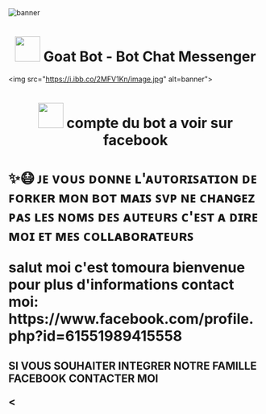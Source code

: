 <img src="https://i.ibb.co/pQkRgYz/image.jpg" alt="banner">
<h1 align="center"><img src="https://i.ibb.co/GtXbXv5/image.jpg" width="50px"> Goat Bot - Bot Chat Messenger</h1>

<img src="https://i.ibb.co/2MFV1Kn/image.jpg" alt=banner">
<h1 align="center"><img
src="https://i.ibb.co/GtXbXv5/image.jpg" width="50px"> compte du bot
a voir sur facebook </h1> 

<p align="center">
<h1 ✰..𝗧𝗢𝗠𝗢𝗨𝗥𝗔..✰..➳𝙿𝚁𝙾𝙹𝙴𝚃💦📲>
<p>✨😷 ᴊᴇ ᴠᴏᴜꜱ ᴅᴏɴɴᴇ ʟ'ᴀᴜᴛᴏʀɪꜱᴀᴛɪᴏɴ ᴅᴇ ꜰᴏʀᴋᴇʀ ᴍᴏɴ ʙᴏᴛ ᴍᴀɪꜱ ꜱᴠᴩ ɴᴇ ᴄʜᴀɴɢᴇᴢ ᴩᴀꜱ ʟᴇꜱ ɴᴏᴍꜱ ᴅᴇꜱ ᴀᴜᴛᴇᴜʀꜱ ᴄ'ᴇꜱᴛ ᴀ ᴅɪʀᴇ ᴍᴏɪ ᴇᴛ ᴍᴇꜱ ᴄᴏʟʟᴀʙᴏʀᴀᴛᴇᴜʀꜱ </p>

<P> salut moi c'est tomoura bienvenue pour plus d'informations contact moi: https://www.facebook.com/profile.php?id=61551989415558 </p>

<h2  ➳..𝗧𝗢𝗥𝗘𝗞𝗜..✰..𝐅𝐀𝐌𝐈𝐋𝐘 >
<P> SI VOUS SOUHAITER INTEGRER NOTRE FAMILLE FACEBOOK CONTACTER MOI </P>
  
<
